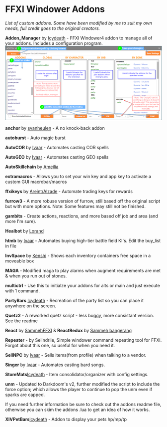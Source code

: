 # FFXI Windower Addons
_List of custom addons. Some have been modified by me to suit my own needs, full credit goes to the original creators._


**Addon_Manager** by [Icydeath](https://github.com/Icydeath/ffxi-addon-manager) - FFXI Windower4 addon to manage all of your addons. Includes a configuration program.
![AddonManagerConfig](/addon_manager/AppOverview.png)

**anchor** by [svanheulen](https://github.com/svanheulen/anchor-windower-addon) - A no knock-back addon

**autoburst** - Auto magic burst

**AutoCOR** by [Ivaar](https://github.com/Ivaar/Windower-addons) - Automates casting COR spells

**AutoGEO** by [Ivaar](https://github.com/Ivaar/Windower-addons) - Automates casting GEO spells

**AutoSkillchain** by [Ameilia](#)

**extramacros** - Allows you to set your win key and app key to activate a custom GUI macrobar/macros

**ffxikeys** by [Areint/Alzade](https://github.com/Tny5989/FFXIKeys) - Automate trading keys for rewards

**furrow3** - A more robuse version of furrow, still based off the original script but with more options. Note: Some features may still not be finished.

**gambits** - Create actions, reactions, and more based off job and area (and more I'm sure).

**Healbot** by [Lorand](https://github.com/lorand-ffxi/HealBot)

**htmb** by [Ivaar](https://github.com/Ivaar/Windower-addons) - Automates buying high-tier battle field KI's. Edit the buy_list in file

**InvSpace** by [Kenshi]() - Shows each inventory containers free space in a moveable box

**MAGA** - Modified maga to play alarms when augment requirements are met & when you run out of stones.

**multictrl** - Use this to initialze your addons for alts or main and just execute with 1 command.

**PartyBars** [Icydeath](https://github.com/Icydeath/ffxi-partybars-addon) - Recreation of the party list so you can place it anywhere on the screen.

**Quetz2** - A reworked quetz script - less buggy, more consistant version. See the readme

**React** by [SammehFFXI](https://github.com/SammehFFXI/FFXIAddons) & **ReactRedux** by [Sammeh,bangerang]()

**Repeater** - by Selindrile, Simple windower command repeating tool for FFXI. Forgot about this one, so useful for when you need it.

**SellNPC** by [Ivaar](https://github.com/Ivaar/Windower-addons) - Sells items(from profile) when talking to a vendor.

**Singer** by [Ivaar](https://github.com/Ivaar/Windower-addons) - Automates casting bard songs.

**StoreMats**[Icydeath](https://github.com/Icydeath/ffxi-addon-storemats) - Item consolidator/organizer with config settings.

**unm** - Updated to Darkdoom's v2, further modified the script to include the force option; which allows the player to continue to pop the unm even if sparks are capped.

If you need further information be sure to check out the addons readme file, otherwise you can skim the addons .lua to get an idea of how it works.

**XIVPetBars**[Icydeath](https://github.com/Icydeath/ffxi-xivpetbar-addon) - Addon to display your pets hp/mp/tp
